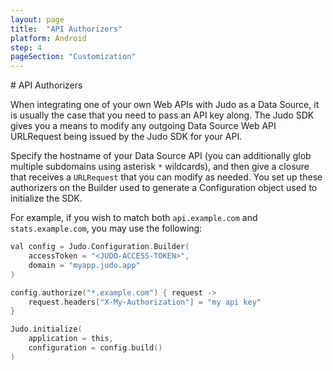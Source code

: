 ```yaml
---
layout: page
title:  "API Authorizers"
platform: Android
step: 4
pageSection: "Customization"
---
```

<section id="{{ page.title | slugify }}" markdown=1>
# API Authorizers

When integrating one of your own Web APIs with Judo as a Data Source, it is usually the case that you need to pass an API key along.  The Judo SDK gives you a means to modify any outgoing Data Source Web API URLRequest being issued by the Judo SDK for your API.

Specify the hostname of your Data Source API (you can additionally glob multiple subdomains using asterisk `*` wildcards), and then give a closure that receives a `URLRequest` that you can modify as needed. You set up these authorizers on the Builder used to generate a Configuration object used to initialize the SDK.

For example, if you wish to match both `api.example.com` and `stats.example.com`, you may use the following:

```swift
val config = Judo.Configuration.Builder(
    accessToken = "<JUDO-ACCESS-TOKEN>",
    domain = "myapp.judo.app"
)

config.authorize("*.example.com") { request ->
    request.headers["X-My-Authorization"] = "my api key"
}

Judo.initialize(
    application = this,
    configuration = config.build()
)
```
</section>